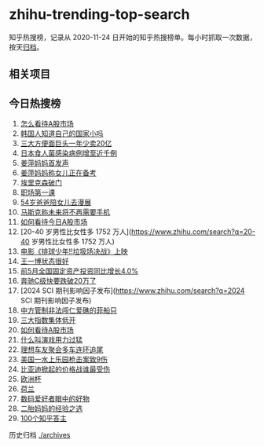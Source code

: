 # zhihu-trending-top-search

知乎热搜榜，记录从 2020-11-24
日开始的知乎热搜榜单。每小时抓取一次数据，按天[归档](./archives)。

## 相关项目

## 今日热搜榜

<!-- BEGIN -->
<!-- 最后更新时间 Thu Jun 20 2024 23:09:25 GMT+0800 (China Standard Time) -->

1. [怎么看待A股市场](https://www.zhihu.com/search?q=怎么看待A股市场)
1. [韩国人知道自己的国家小吗](https://www.zhihu.com/search?q=韩国人知道自己的国家小吗)
1. [三大方便面巨头一年少卖20亿](https://www.zhihu.com/search?q=三大方便面巨头一年少卖20亿)
1. [日本食人菌感染病例增至近千例](https://www.zhihu.com/search?q=日本食人菌感染病例增至近千例)
1. [姜萍妈妈首发声](https://www.zhihu.com/search?q=姜萍妈妈首发声)
1. [姜萍妈妈称女儿正在备考](https://www.zhihu.com/search?q=姜萍妈妈称女儿正在备考)
1. [埃里克森破门](https://www.zhihu.com/search?q=埃里克森破门)
1. [职场第一课](https://www.zhihu.com/search?q=职场第一课)
1. [54岁爸爸陪女儿去漫展](https://www.zhihu.com/search?q=54岁爸爸陪女儿去漫展)
1. [马斯克称未来将不再需要手机](https://www.zhihu.com/search?q=马斯克称未来将不再需要手机)
1. [如何看待今日A股市场](https://www.zhihu.com/search?q=如何看待今日A股市场)
1. [20-40 岁男性比女性多 1752 万人](https://www.zhihu.com/search?q=20-40
   岁男性比女性多 1752 万人)
1. [电影《排球少年!!垃圾场决战》上映](https://www.zhihu.com/search?q=电影《排球少年!!垃圾场决战》上映)
1. [王一博状态很好](https://www.zhihu.com/search?q=王一博状态很好)
1. [前5月全国固定资产投资同比增长4.0%](https://www.zhihu.com/search?q=前5月全国固定资产投资同比增长4.0%)
1. [奔驰C级快要跌破20万了](https://www.zhihu.com/search?q=奔驰C级快要跌破20万了)
1. [2024 SCI 期刊影响因子发布](https://www.zhihu.com/search?q=2024 SCI
   期刊影响因子发布)
1. [中方管制非法闯仁爱礁的菲船只](https://www.zhihu.com/search?q=中方管制非法闯仁爱礁的菲船只)
1. [三大指数集体低开](https://www.zhihu.com/search?q=三大指数集体低开)
1. [如何看待A股市场](https://www.zhihu.com/search?q=如何看待A股市场)
1. [什么叫演戏用力过猛](https://www.zhihu.com/search?q=什么叫演戏用力过猛)
1. [理想车友聚会多车连环追尾](https://www.zhihu.com/search?q=理想车友聚会多车连环追尾)
1. [美国一水上乐园枪击案致9伤](https://www.zhihu.com/search?q=美国一水上乐园枪击案致9伤)
1. [比亚迪掀起的价格战谁最受伤](https://www.zhihu.com/search?q=比亚迪掀起的价格战谁最受伤)
1. [欧洲杯](https://www.zhihu.com/search?q=欧洲杯)
1. [荷兰](https://www.zhihu.com/search?q=荷兰)
1. [数码爱好者眼中的好物](https://www.zhihu.com/search?q=数码爱好者眼中的好物)
1. [二胎妈妈的经验之选](https://www.zhihu.com/search?q=二胎妈妈的经验之选)
1. [100个知乎答主](https://www.zhihu.com/search?q=100个知乎答主)

<!-- END -->

历史归档 [./archives](./archives)
